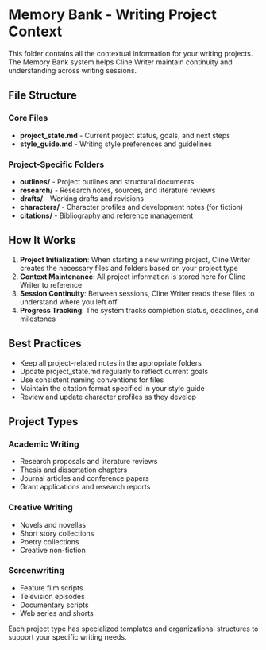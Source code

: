 # Memory Bank - Writing Project Context

This folder contains all the contextual information for your writing projects. The Memory Bank system helps Cline Writer maintain continuity and understanding across writing sessions.

## File Structure

### Core Files
- **project_state.md** - Current project status, goals, and next steps
- **style_guide.md** - Writing style preferences and guidelines

### Project-Specific Folders
- **outlines/** - Project outlines and structural documents
- **research/** - Research notes, sources, and literature reviews
- **drafts/** - Working drafts and revisions
- **characters/** - Character profiles and development notes (for fiction)
- **citations/** - Bibliography and reference management

## How It Works

1. **Project Initialization**: When starting a new writing project, Cline Writer creates the necessary files and folders based on your project type
2. **Context Maintenance**: All project information is stored here for Cline Writer to reference
3. **Session Continuity**: Between sessions, Cline Writer reads these files to understand where you left off
4. **Progress Tracking**: The system tracks completion status, deadlines, and milestones

## Best Practices

- Keep all project-related notes in the appropriate folders
- Update project_state.md regularly to reflect current goals
- Use consistent naming conventions for files
- Maintain the citation format specified in your style guide
- Review and update character profiles as they develop

## Project Types

### Academic Writing
- Research proposals and literature reviews
- Thesis and dissertation chapters
- Journal articles and conference papers
- Grant applications and research reports

### Creative Writing
- Novels and novellas
- Short story collections
- Poetry collections
- Creative non-fiction

### Screenwriting
- Feature film scripts
- Television episodes
- Documentary scripts
- Web series and shorts

Each project type has specialized templates and organizational structures to support your specific writing needs.
